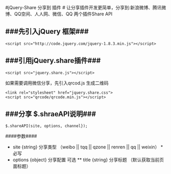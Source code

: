 #jQuery-Share 分享到 插件 #
让分享插件开发更简单，分享到:新浪微博、腾讯微博、QQ空间、人人网、微信、QQ
两个插件Share API 


###先引入jQuery 框架###
-----------------------

    <script src="http://code.jquery.com/jquery-1.8.3.min.js"></script>

###引用jQuery.share插件###
-----------------------

    <script src="jquery.share.js"></script>

如果需要调用微信分享，先引入qrcod.js 生成二维码

    <link rel="stylesheet" href="jquery.share.css">
    <script src="qrcode/qrcode.min.js"></script>
    
###分享 $.shraeAPI说明###
-----------------------

    $.shareAPI(site, options, channel});
    
####参数####
* site      {string}  分享类型 （weibo || tqq || qzone || renren || qq || weixin） *必写
* options   {object}  分享配置 可选
**   title  {string}  分享标题 （默认获取当前页面标题）

